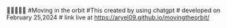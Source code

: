 🧑‍💻🚀🚀😂
#Moving in the orbit
#This created by using chatgpt # developed on February 25,2024 # link live at https://aryel09.github.io/movingtheorbit/
